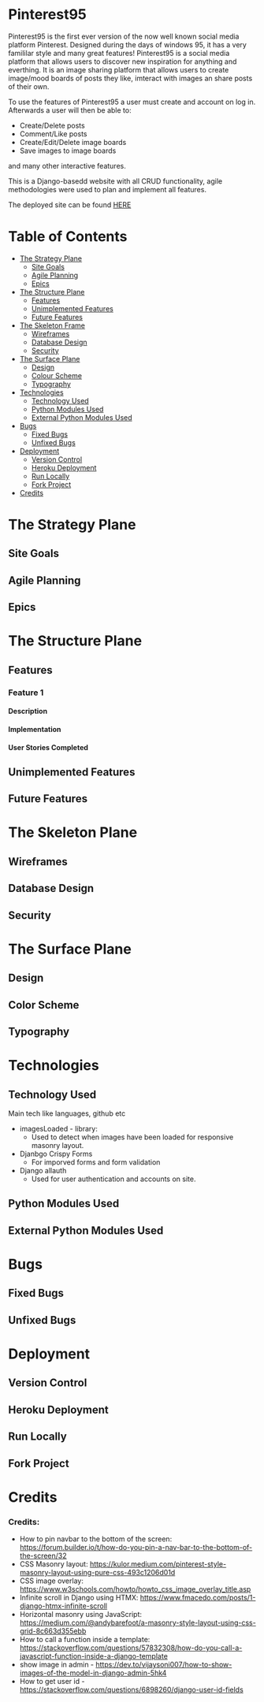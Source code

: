 # Pinterest95
Pinterest95 is the first ever version of the now well known social media platform Pinterest. Designed during the days of windows 95, it has a very famililar style and many great features! Pinterest95 is a social media platform that allows users to discover new inspiration for anything and everthing. It is an image sharing platform that allows users to create image/mood boards of posts they like, imteract with images an share posts of their own. 

To use the features of Pinterest95 a user must create and account on log in. Afterwards a user will then be able to:

- Create/Delete posts
- Comment/Like posts
- Create/Edit/Delete image boards
- Save images to image boards

and many other interactive features.

This is a Django-basedd website with all CRUD functionality, agile methodologies were used to plan and implement all features.

The deployed site can be found [HERE](https://pinterest-clone-sem-29d41bc2ed17.herokuapp.com)

# Table of Contents
- [The Strategy Plane](#the-strategy-plane)
    - [Site Goals](#site-goals)
    - [Agile Planning](#agile-planning)
    - [Epics](#epics)
- [The Structure Plane](#the-structure-plane)
    - [Features](#features)
    - [Unimplemented Features](#unimplemented-features)
    - [Future Features](#future-features)
- [The Skeleton Frame](#the-skeleton-plane)
    - [Wireframes](#wireframes)
    - [Database Design](#database-design)
    - [Security](#security)
- [The Surface Plane](#the-surface-plane)
    - [Design](#design)
    - [Colour Scheme](#color-scheme)
    - [Typography](#typography)
- [Technologies](#technologies)
    - [Technology Used](#technology-used)
    - [Python Modules Used](#python-modules-used)
    - [External Python Modules Used](#external-python-modules-used)
- [Bugs](#bugs)
    - [Fixed Bugs](#fixed-bugs)
    - [Unfixed Bugs](#unfixed-bugs)
- [Deployment](#deployment)
    - [Version Control](#version-control)
    - [Heroku Deployment](#heroku-deployment)
    - [Run Locally](#run-locally)
    - [Fork Project](#fork-project)
- [Credits](#credits)

# The Strategy Plane

## Site Goals

## Agile Planning

## Epics

# The Structure Plane

## Features

### Feature 1
#### Description
#### Implementation
#### User Stories Completed

## Unimplemented Features

## Future Features

# The Skeleton Plane

## Wireframes

## Database Design

## Security

# The Surface Plane

## Design

## Color Scheme

## Typography

# Technologies

## Technology Used
Main tech like languages, github etc

- imagesLoaded - library:
    - Used to detect when images have been loaded for responsive masonry layout.
- Djanbgo Crispy Forms
    - For imporved forms and form validation
- Django allauth
    - Used for user authentication and accounts on site.

## Python Modules Used

## External Python Modules Used

# Bugs

## Fixed Bugs

## Unfixed Bugs

# Deployment

## Version Control

## Heroku Deployment

## Run Locally

## Fork Project

# Credits


### Credits:
- How to pin navbar to the bottom of the screen: https://forum.builder.io/t/how-do-you-pin-a-nav-bar-to-the-bottom-of-the-screen/32
- CSS Masonry layout: https://kulor.medium.com/pinterest-style-masonry-layout-using-pure-css-493c1206d01d
- CSS image overlay: https://www.w3schools.com/howto/howto_css_image_overlay_title.asp
- Infinite scroll in Django using HTMX: https://www.fmacedo.com/posts/1-django-htmx-infinite-scroll
- Horizontal masonry using JavaScript: https://medium.com/@andybarefoot/a-masonry-style-layout-using-css-grid-8c663d355ebb
- How to call a function inside a template: https://stackoverflow.com/questions/57832308/how-do-you-call-a-javascript-function-inside-a-django-template
- show image in admin - https://dev.to/vijaysoni007/how-to-show-images-of-the-model-in-django-admin-5hk4
- How to get user id - https://stackoverflow.com/questions/6898260/django-user-id-fields